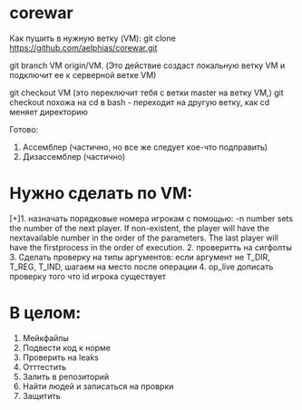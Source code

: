 # corewar

Как пушить в нужную ветку (VM):
git clone https://github.com/aelphias/corewar.git


git branch VM origin/VM. (Это действие создаст локальную ветку VM  и подключит ее к серверной ветке VM)


git checkout VM (это переключит тебя с ветки master на ветку VM,)
git checkout похожа на  cd в bash - переходит на другую ветку, как cd меняет директорию


Готово:
1. Ассемблер (частично, но все же следует кое-что подправить)
2. Дизассемблер (частично)

# Нужно сделать по VM:

[+]1. назначать порядковые номера игрокам с помощью:
-n number sets the number of the next player. If non-existent, the player will have the nextavailable number in the order of the parameters. The last player will have the firstprocess in the order of execution.
2. проверитть на сигфолты
3. Сделать проверку на типы аргументов: если аргумент не T_DIR, T_REG, T_IND, шагаем на место после операции
4. op_live дописать проверку того что id игрока существует

# В целом:
1. Мейкфайлы
2. Подвести код к норме
3. Проверить на leaks
4. Отттестить
5. Залить в репозиторий
6. Найти людей и записаться на проврки
7. Защитить
